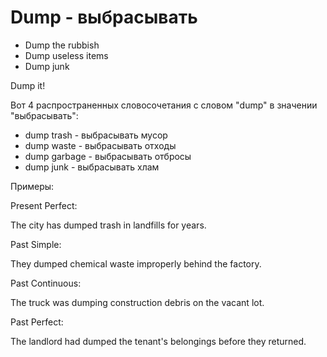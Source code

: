 # Dump - выбрасывать

- Dump the rubbish
- Dump useless items
- Dump junk

Dump it!

Вот 4 распространенных словосочетания с словом "dump" в значении "выбрасывать":

- dump trash - выбрасывать мусор
- dump waste - выбрасывать отходы
- dump garbage - выбрасывать отбросы
- dump junk - выбрасывать хлам

Примеры:

Present Perfect:

The city has dumped trash in landfills for years.

Past Simple:

They dumped chemical waste improperly behind the factory.

Past Continuous:

The truck was dumping construction debris on the vacant lot.

Past Perfect:

The landlord had dumped the tenant's belongings before they returned.
